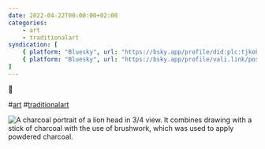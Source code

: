 ```yaml
---
date: 2022-04-22T00:00:00+02:00
categories:
    - art
    - traditionalart
syndication: [
    { platform: "Bluesky", url: "https://bsky.app/profile/did:plc:tjkokzqdnfzzlaxdjjzzzi5b/post/3k52spdkx232b", hidden: true },
    { platform: "Bluesky", url: "https://bsky.app/profile/vali.link/post/3k52spdkx232b" }
]
---
```

🦁

#<a href="/categories/art" class="p-category">art</a> #<a href="/categories/traditionalart" class="p-category">traditionalart</a>

<img class="u-featured" src="/posts/2022-04-22_0000/lion.jpg" alt="A charcoal portrait of a lion head in 3/4 view. It combines drawing with a stick of charcoal with the use of brushwork, which was used to apply powdered charcoal.">